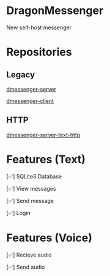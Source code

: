 # DragonMessenger
New self-host messenger

# Repositories
## Legacy
[dmessenger-server](https://github.com/DragonMessenger/dmessenger-server)

[dmessenger-client](https://github.com/DragonMessenger/dmessenger-client)

## HTTP
[dmessenger-server-text-http](https://github.com/DragonMessenger/dmessenger-server-text-http)

# Features (Text)
[✅] SQLite3 Database

[✅] View messages

[✅] Send message

[✅] Login


# Features (Voice)
[✅] Recieve audio

[✅] Send audio
